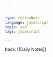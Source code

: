 ```yaml
---


type: codingNote
language: javascript
topic: asd
tags: javascript

---
```

back: [[Daily Notes]]




